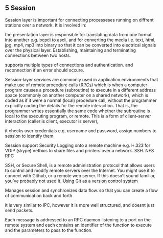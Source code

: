 
## 5 Session

Session layer is important for connecting processeses running on diffrent stations over a network. It is  Involved in:

the presentation layer is responsible for translating data from one format into another e.g. bcpdi to ascii, and for converting the media i.e. text, html, jpg, mp4, mp3 into binary so that it can be converted into electrical signals over the physical layer.
Establishing, maintaining and terminating connections between two hosts.

supports multiple types of connections and authentication. and reconnection if an error should occure.

Session-layer services are commonly used in application environments that make use of remote procedure calls (<a href="">RPCs</a>) which is when a computer program causes a procedure (subroutine) to execute in a different address space (commonly on another computer on a shared network), which is coded as if it were a normal (local) procedure call, without the programmer explicitly coding the details for the remote interaction. That is, the programmer writes essentially the same code whether the subroutine is local to the executing program, or remote. This is a form of client–server interaction (caller is client, executor is server),

it checks user credentials e.g. username and password, assign numbers to session to identify them

Session support
Security
Logging onto a remote machine
e.g.
H.323 for VOIP (skype)
netbios to share files and printers over a network.
SSH. NFS
RPC

SSH, or Secure Shell, is a remote administration protocol that allows users to control and modify remote servers over the Internet. You might use it to connect with Github, or a remote web server. If this doesn’t sound familiar, you’ve probably not used it. Using Git as a version control system


Manages session and synchronizes data flow.
so that you can create a flow of communication back and forth

it is very similar to IPC, however it is more well structured, and doesnt just send packets. 

Each message is addressed to an RPC daemon listening to a port  on the remote system and each contains an identifier of the function to execute and the parameters to pass to the function.